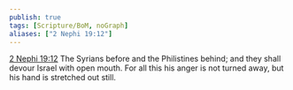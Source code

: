 ```yaml
---
publish: true
tags: [Scripture/BoM, noGraph]
aliases: ["2 Nephi 19:12"]
---
```

[2 Nephi 19:12](https://churchofjesuschrist.org/study/scriptures/bofm/2-ne/19?lang=eng&id=p12#p12) The Syrians before and the Philistines behind; and they shall devour Israel with open mouth. For all this his anger is not turned away, but his hand is stretched out still.
